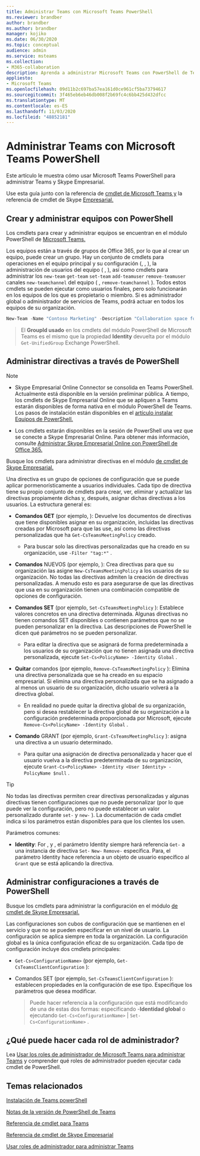 ```yaml
---
title: Administrar Teams con Microsoft Teams PowerShell
ms.reviewer: brandber
author: brandber
ms.author: brandber
manager: kojiko
ms.date: 06/30/2020
ms.topic: conceptual
audience: admin
ms.service: msteams
ms.collection:
- M365-collaboration
description: Aprenda a administrar Microsoft Teams con PowerShell de Teams.
appliesto:
- Microsoft Teams
ms.openlocfilehash: 09d11b2c697ba57ea161d0ce961cf5ba73794617
ms.sourcegitcommit: 3f465eb6eb46db008f2b69fc4c6bb425d432dfcc
ms.translationtype: MT
ms.contentlocale: es-ES
ms.lasthandoff: 11/03/2020
ms.locfileid: "48852181"
---
```

# <a name="manage-teams-with-microsoft-teams-powershell"></a>Administrar Teams con Microsoft Teams PowerShell

Este artículo le muestra cómo usar Microsoft Teams PowerShell para administrar Teams y Skype Empresarial. 

Use esta guía junto con la referencia de [cmdlet de Microsoft Teams y](https://docs.microsoft.com/powershell/teams/?view=teams-ps) la referencia de cmdlet de Skype [Empresarial.](https://docs.microsoft.com/powershell/skype/intro?view=skype-ps)

## <a name="create-and-manage-teams-using-powershell"></a>Crear y administrar equipos con PowerShell

Los cmdlets para crear y administrar equipos se encuentran en el módulo PowerShell de [Microsoft Teams.](https://www.powershellgallery.com/packages/MicrosoftTeams/)

Los equipos están a través de grupos de Office 365, por lo que al crear un equipo, puede crear un grupo. Hay un conjunto de cmdlets para operaciones en el equipo principal y su configuración (, , ), la administración de usuarios del equipo ( , ), así como cmdlets para administrar los ``new-team`` ``get-team``  ``set-team`` ``add-teamuser`` ``remove-teamuser`` canales ``new-teamchannel`` del equipo ( , ``remove-teamchannel`` ). Todos estos cmdlets se pueden ejecutar como usuarios finales, pero solo funcionarán en los equipos de los que es propietario o miembro. Si es administrador global o administrador de servicios de Teams, podrá actuar en todos los equipos de su organización.

```powershell
New-Team -Name "Contoso Marketing" -Description "Collaboration space for Contoso's Marketing department"
```

> El **GroupId usado** en los cmdlets del módulo PowerShell de Microsoft Teams es el mismo que la propiedad **Identity** devuelta por el módulo ``Get-UnifiedGroup`` Exchange PowerShell.

## <a name="manage-policies-via-powershell"></a>Administrar directivas a través de PowerShell

> [!NOTE]
> - Skype Empresarial Online Connector se consolida en Teams PowerShell. Actualmente está disponible en la versión preliminar pública. A tiempo, los cmdlets de Skype Empresarial Online que se apliquen a Teams estarán disponibles de forma nativa en el módulo PowerShell de Teams. Los pasos de instalación están disponibles en el [artículo instalar Equipos de PowerShell.](teams-powershell-install.md)
>
> - Los cmdlets estarán disponibles en la sesión de PowerShell una vez que se conecte a Skype Empresarial Online. Para obtener más información, consulte [Administrar Skype Empresarial Online con PowerShell de Office 365.](https://docs.microsoft.com/office365/enterprise/powershell/manage-skype-for-business-online-with-office-365-powershell)

Busque los cmdlets para administrar directivas en el módulo [de cmdlet de Skype Empresarial.](https://www.microsoft.com/download/details.aspx?id=39366)

Una directiva es un grupo de opciones de configuración que se puede aplicar pormenorísticamente a usuarios individuales. Cada tipo de directiva tiene su propio conjunto de cmdlets para crear, ver, eliminar y actualizar las directivas propiamente dichas y, después, asignar dichas directivas a los usuarios. La estructura general es:

- **Comandos GET** (por ejemplo, ): Devuelve los documentos de directivas que tiene disponibles asignar en su organización, incluidas las directivas creadas por Microsoft para que las use, así como las directivas personalizadas que ha ``Get-CsTeamsMeetingPolicy`` creado.
   - Para buscar solo las directivas personalizadas que ha creado en su organización, use ``-Filter "tag:*"`` .

- **Comandos** NUEVOS (por ejemplo, ): Crea directivas para que su organización las asigne ``New-CsTeamsMeetingPolicy`` a los usuarios de su organización. No todas las directivas admiten la creación de directivas personalizadas. A menudo esto es para asegurarse de que las directivas que usa en su organización tienen una combinación compatible de opciones de configuración.

- **Comandos SET** (por ejemplo, ``Set-CsTeamsMeetingPolicy`` ): Establece valores concretos en una directiva determinada. Algunas directivas no tienen comandos SET disponibles o contienen parámetros que no se pueden personalizar en la directiva. Las descripciones de PowerShell le dicen qué parámetros no se pueden personalizar. 
   - Para editar la directiva que se asignará de forma predeterminada a los usuarios de su organización que no tienen asignada una directiva personalizada, ejecute ``Set-Cs<PolicyName> -Identity Global`` .

- **Quitar** comandos (por ejemplo, ``Remove-CsTeamsMeetingPolicy`` ): Elimina una directiva personalizada que se ha creado en su espacio empresarial. Si elimina una directiva personalizada que se ha asignado a al menos un usuario de su organización, dicho usuario volverá a la directiva global.
   - En realidad no puede quitar la directiva global de su organización, pero si desea restablecer la directiva global de su organización a la configuración predeterminada proporcionada por Microsoft, ejecute ``Remove-Cs<PolicyName> -Identity Global`` .

- **Comando** GRANT (por ejemplo, ``Grant-CsTeamsMeetingPolicy`` ): asigna una directiva a un usuario determinado.
   - Para quitar una asignación de directiva personalizada y hacer que el usuario vuelva a la directiva predeterminada de su organización, ejecute ``Grant-Cs<PolicyName> -Identity <User Identity> -PolicyName $null`` .

> [!TIP]
> No todas las directivas permiten crear directivas personalizadas y algunas directivas tienen configuraciones que no puede personalizar (por lo que puede ver la configuración, pero no puede establecer un valor personalizado durante ``set-`` y ``new-`` ). La documentación de cada cmdlet indica si los parámetros están disponibles para que los clientes los usen.

Parámetros comunes:

- **Identity**: For , y , el parámetro Identity siempre hará referencia ``Get-`` a una instancia de directiva ``Set-`` ``New-`` ``Remove-`` específica.  Para, el parámetro Identity hace referencia a un objeto de usuario específico al ``Grant`` que se está aplicando la directiva. 

## <a name="manage-configurations-via-powershell"></a>Administrar configuraciones a través de PowerShell

Busque los cmdlets para administrar la configuración en el módulo [de cmdlet de Skype Empresarial.](https://www.microsoft.com/en-us/download/details.aspx?id=39366)

Las configuraciones son cubos de configuración que se mantienen en el servicio y que no se pueden especificar en un nivel de usuario. La configuración se aplica siempre en toda la organización. La configuración global es la única configuración eficaz de su organización. Cada tipo de configuración incluye dos cmdlets principales:

- ``Get-Cs<ConfigurationName>`` (por ejemplo, ``Get-CsTeamsClientConfiguration`` ):

- Comandos SET (por ejemplo, ``Set-CsTeamsClientConfiguration`` ): establecen propiedades en la configuración de ese tipo. Especifique los parámetros que desea modificar.
   > Puede hacer referencia a la configuración que está modificando de una de estas dos formas: especificando -**Identidad global** o ejecutando ``Get-Cs<ConfigurationName>``  |  ``Set-Cs<ConfigurationName>`` .

## <a name="what-can-each-admin-role-do"></a>¿Qué puede hacer cada rol de administrador?

Lea [Usar los roles de administrador de Microsoft Teams para administrar Teams](using-admin-roles.md) y comprender qué roles de administrador pueden ejecutar cada cmdlet de PowerShell.

## <a name="related-topics"></a>Temas relacionados

[Instalación de Teams powerShell](teams-powershell-install.md)

[Notas de la versión de PowerShell de Teams](teams-powershell-release-notes.md)

[Referencia de cmdlet para Teams](https://docs.microsoft.com/powershell/teams/?view=teams-ps)

[Referencia de cmdlet de Skype Empresarial](https://docs.microsoft.com/powershell/skype/intro?view=skype-ps)

[Usar roles de administrador para administrar Teams](using-admin-roles.md)
